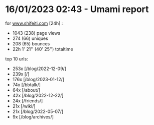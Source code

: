 # 16/01/2023 02:43 - Umami report
for www.shifeiti.com [24h] :

 - 1043 (238) page views
 - 274 (66) uniques
 - 208 (65) bounces
 - 22h 1' 21'' (40' 25'') totaltime


top 10 urls:
 - 253x [/blog/2022-12-09/]
 - 239x [/]
 - 176x [/blog/2023-01-12/]
 - 74x [/bbtalk/]
 - 64x [/about/]
 - 42x [/blog/2022-12-22/]
 - 24x [/friends/]
 - 21x [/wiki/]
 - 21x [/blog/2022-05-07/]
 - 9x [/blog/archives/]


